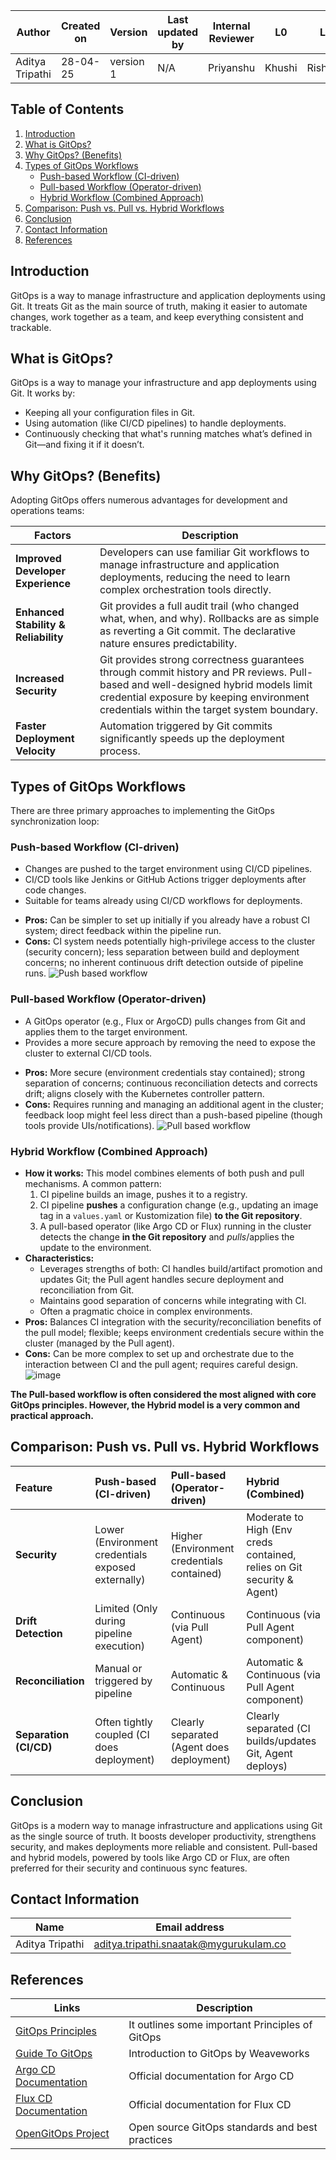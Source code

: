 | Author          | Created on | Version   | Last updated by |  Internal Reviewer | L0  | L1  | L2  |
|-----------------|------------|-----------|------------------|--------------------|-----|-----|-----|
| Aditya Tripathi | 28-04-25   | version 1 | N/A              | Priyanshu        | Khushi | Rishabh | Piyush |

## Table of Contents

1.  [Introduction](#introduction)
2.  [What is GitOps?](#what-is-gitops)
3.  [Why GitOps? (Benefits)](#why-gitops-benefits)
4.  [Types of GitOps Workflows](#types-of-gitops-workflows)
    *   [Push-based Workflow (CI-driven)](#push-based-workflow-ci-driven)
    *   [Pull-based Workflow (Operator-driven)](#pull-based-workflow-operator-driven)
    *   [Hybrid Workflow (Combined Approach)](#hybrid-workflow-combined-approach)
5.  [Comparison: Push vs. Pull vs. Hybrid Workflows](#comparison-push-vs-pull-vs-hybrid-workflows)
6.  [Conclusion](#conclusion)
7.  [Contact Information](#contact-information)
8.  [References](#references)

## Introduction

GitOps is a way to manage infrastructure and application deployments using Git. It treats Git as the main source of truth, making it easier to automate changes, work together as a team, and keep everything consistent and trackable.

## What is GitOps?

GitOps is a way to manage your infrastructure and app deployments using Git. It works by:

- Keeping all your configuration files in Git.
- Using automation (like CI/CD pipelines) to handle deployments.
- Continuously checking that what's running matches what’s defined in Git—and fixing it if it doesn’t.

## Why GitOps? (Benefits)

Adopting GitOps offers numerous advantages for development and operations teams:

| **Factors**                       | **Description**                                                                                                                                                                   |
|----------------------------------|-----------------------------------------------------------------------------------------------------------------------------------------------------------------------------------|
| **Improved Developer Experience** | Developers can use familiar Git workflows to manage infrastructure and application deployments, reducing the need to learn complex orchestration tools directly.                 |
| **Enhanced Stability & Reliability** | Git provides a full audit trail (who changed what, when, and why). Rollbacks are as simple as reverting a Git commit. The declarative nature ensures predictability.            |
| **Increased Security**           | Git provides strong correctness guarantees through commit history and PR reviews. Pull-based and well-designed hybrid models limit credential exposure by keeping environment credentials within the target system boundary. |
| **Faster Deployment Velocity**   | Automation triggered by Git commits significantly speeds up the deployment process.                                                                                               |

## Types of GitOps Workflows

There are three primary approaches to implementing the GitOps synchronization loop:

### Push-based Workflow (CI-driven)

- Changes are pushed to the target environment using CI/CD pipelines.
- CI/CD tools like Jenkins or GitHub Actions trigger deployments after code changes.
- Suitable for teams already using CI/CD workflows for deployments.
*   **Pros:** Can be simpler to set up initially if you already have a robust CI system; direct feedback within the pipeline run.
*   **Cons:** CI system needs potentially high-privilege access to the cluster (security concern); less separation between build and deployment concerns; no inherent continuous drift detection outside of pipeline runs.
![Push based workflow](https://github.com/user-attachments/assets/002806b0-87ab-4673-9357-a1489756ce5d)

### Pull-based Workflow (Operator-driven)

- A GitOps operator (e.g., Flux or ArgoCD) pulls changes from Git and applies them to the target environment.
- Provides a more secure approach by removing the need to expose the cluster to external CI/CD tools.
*   **Pros:** More secure (environment credentials stay contained); strong separation of concerns; continuous reconciliation detects and corrects drift; aligns closely with the Kubernetes controller pattern.
*   **Cons:** Requires running and managing an additional agent in the cluster; feedback loop might feel less direct than a push-based pipeline (though tools provide UIs/notifications).
![Pull based workflow](https://github.com/user-attachments/assets/b8f5436d-a69e-4b36-8fcd-3848037396e9)

### Hybrid Workflow (Combined Approach)

*   **How it works:** This model combines elements of both push and pull mechanisms. A common pattern:
    1.  CI pipeline builds an image, pushes it to a registry.
    2.  CI pipeline **pushes** a configuration change (e.g., updating an image tag in a `values.yaml` or Kustomization file) **to the Git repository**.
    3.  A pull-based operator (like Argo CD or Flux) running in the cluster detects the change **in the Git repository** and *pulls*/applies the update to the environment.
*   **Characteristics:**
    *   Leverages strengths of both: CI handles build/artifact promotion and updates Git; the Pull agent handles secure deployment and reconciliation from Git.
    *   Maintains good separation of concerns while integrating with CI.
    *   Often a pragmatic choice in complex environments.
*   **Pros:** Balances CI integration with the security/reconciliation benefits of the pull model; flexible; keeps environment credentials secure within the cluster (managed by the Pull agent).
*   **Cons:** Can be more complex to set up and orchestrate due to the interaction between CI and the pull agent; requires careful design.
![image](https://github.com/user-attachments/assets/ec2d64f4-08d3-490e-b1f4-f501b9ad522c)


**The Pull-based workflow is often considered the most aligned with core GitOps principles. However, the Hybrid model is a very common and practical approach.**

## Comparison: Push vs. Pull vs. Hybrid Workflows

| Feature               | Push-based (CI-driven)                      | Pull-based (Operator-driven)                  | Hybrid (Combined)                                    |
| :-------------------- | :----------------------------------------- | :-------------------------------------------- | :--------------------------------------------------- |
| **Security**          | Lower (Environment credentials exposed externally) | Higher (Environment credentials contained)    | Moderate to High (Env creds contained, relies on Git security & Agent) |
| **Drift Detection**   | Limited (Only during pipeline execution)   | Continuous (via Pull Agent)                   | Continuous (via Pull Agent component)                |
| **Reconciliation**   | Manual or triggered by pipeline            | Automatic & Continuous                        | Automatic & Continuous (via Pull Agent component)    |
| **Separation (CI/CD)**| Often tightly coupled (CI does deployment) | Clearly separated (Agent does deployment)     | Clearly separated (CI builds/updates Git, Agent deploys) |

## Conclusion

GitOps is a modern way to manage infrastructure and applications using Git as the single source of truth. It boosts developer productivity, strengthens security, and makes deployments more reliable and consistent. Pull-based and hybrid models, powered by tools like Argo CD or Flux, are often preferred for their security and continuous sync features.

## Contact Information

| Name         | Email address          |
|--------------|------------------------|
| Aditya Tripathi          | aditya.tripathi.snaatak@mygurukulam.co     |

## References

| Links                                                                                     | Description                                        |
|-------------------------------------------------------------------------------------------|----------------------------------------------------|
| [GitOps Principles](https://medium.com/@ezinneanne/what-is-gitops-principles-tools-and-benefits-3d9760430335) | It outlines some important Principles of GitOps |                                
| [Guide To GitOps](https://www.weave.works/technologies/gitops/)                           | Introduction to GitOps by Weaveworks               |
| [Argo CD Documentation](https://argo-cd.readthedocs.io/)                                  | Official documentation for Argo CD                 |
| [Flux CD Documentation](https://fluxcd.io/)                                               | Official documentation for Flux CD                 |
| [OpenGitOps Project](https://opengitops.dev/)                                             | Open source GitOps standards and best practices    |
